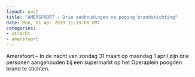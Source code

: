 ```yaml
---
layout: post
title: "AMERSFOORT - Drie aanhoudingen na poging brandstichting"
date: Mon, 01 Apr 2019 11:19:00 GMT
categories: 
- utrecht 
- amersfoort 
---
```


Amersfoort – In de nacht van zondag 31 maart op maandag 1 april zijn drie personen aangehouden bij een supermarkt op het Operaplein poogden brand te stichten.
